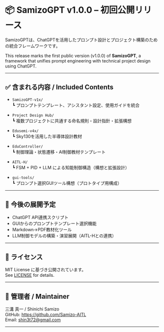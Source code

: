 # 📦 SamizoGPT v1.0.0 – 初回公開リリース

SamizoGPTは、ChatGPTを活用したプロンプト設計とプロジェクト構築のための統合フレームワークです。

This release marks the first public version (v1.0.0) of **SamizoGPT**, a framework that unifies prompt engineering with technical project design using ChatGPT.

---

## ✅ 含まれる内容 / Included Contents

- `SamizoGPT-v1x/`  
  ┗ プロンプトテンプレート、アシスタント設定、使用ガイドを統合

- `Project Design Hub/`  
  ┗ 複数プロジェクトに共通する命名規則・設計指針・拡張構想

- `Edusemi-v4x/`  
  ┗ Sky130を活用した半導体設計教材

- `EduController/`  
  ┗ 制御理論・状態遷移・AI制御教材テンプレート

- `AITL-H/`  
  ┗ FSM + PID + LLM による知能制御構造（構想と拡張設計）

- `gui-tools/`  
  ┗ プロンプト選択GUIツール構想（プロトタイプ用構成）

---

## 🚀 今後の展開予定

- ChatGPT API連携スクリプト
- GUIからのプロンプトテンプレート選択機能
- Markdown→PDF教材化ツール
- LLM制御モデルの構築・演習展開（AITL-Hとの連携）

---

## 📜 ライセンス

MIT License に基づき公開されています。  
See [LICENSE](../LICENSE) for details.

---

## 👤 管理者 / Maintainer

三溝 真一 / Shinichi Samizo  
GitHub: https://github.com/Samizo-AITL  
Email: shin3t72@gmail.com

---
